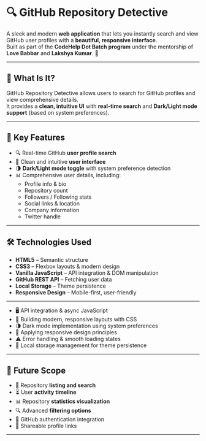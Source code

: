 # 🔍 GitHub Repository Detective

A sleek and modern **web application** that lets you instantly search and view GitHub user profiles with a **beautiful, responsive interface**.  
Built as part of the **CodeHelp Dot Batch program** under the mentorship of **Love Babbar** and **Lakshya Kumar**. 🚀

---

## 📱 What Is It?
GitHub Repository Detective allows users to search for GitHub profiles and view comprehensive details.  
It provides a **clean, intuitive UI** with **real-time search** and **Dark/Light mode support** (based on system preferences).  

---

## 🎯 Key Features
- 🔍 Real-time GitHub **user profile search**  
- 🎨 Clean and intuitive **user interface**  
- 🌗 **Dark/Light mode toggle** with system preference detection  
- 📊 Comprehensive user details, including:  
  - Profile info & bio  
  - Repository count  
  - Followers / Following stats  
  - Social links & location  
  - Company information  
  - Twitter handle  

---

## 🛠️ Technologies Used
- **HTML5** – Semantic structure  
- **CSS3** – Flexbox layouts & modern design  
- **Vanilla JavaScript** – API integration & DOM manipulation  
- **GitHub REST API** – Fetching user data  
- **Local Storage** – Theme persistence  
- **Responsive Design** – Mobile-first, user-friendly  

---

- 🖥️ API integration & async JavaScript  
- 🎨 Building modern, responsive layouts with CSS  
- 🌗 Dark mode implementation using system preferences  
- 📱 Applying responsive design principles  
- ⚠️ Error handling & smooth loading states  
- 💾 Local storage management for theme persistence  

---

## 🔮 Future Scope
- 📂 Repository **listing and search**  
- ⏳ User **activity timeline**  
- 📊 Repository **statistics visualization**  
- 🔍 Advanced **filtering options**  
- 🔐 GitHub authentication integration  
- 🔗 Shareable profile links  

---

